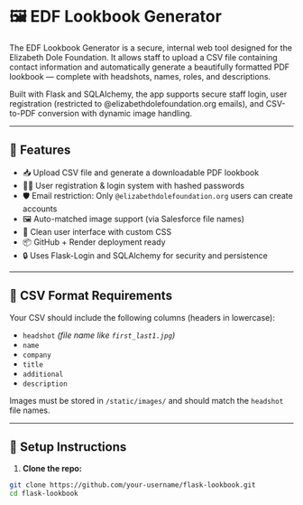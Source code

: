 # 🖼️ EDF Lookbook Generator

The EDF Lookbook Generator is a secure, internal web tool designed for the Elizabeth Dole Foundation. It allows staff to upload a CSV file containing contact information and automatically generate a beautifully formatted PDF lookbook — complete with headshots, names, roles, and descriptions.

Built with Flask and SQLAlchemy, the app supports secure staff login, user registration (restricted to @elizabethdolefoundation.org emails), and CSV-to-PDF conversion with dynamic image handling.

---

## 🔐 Features

- 📥 Upload CSV file and generate a downloadable PDF lookbook
- 🧑‍💻 User registration & login system with hashed passwords
- 🛡️ Email restriction: Only `@elizabethdolefoundation.org` users can create accounts
- 🖼️ Auto-matched image support (via Salesforce file names)
- 🎨 Clean user interface with custom CSS
- 📦 GitHub + Render deployment ready
- 🔒 Uses Flask-Login and SQLAlchemy for security and persistence

---

## 📁 CSV Format Requirements

Your CSV should include the following columns (headers in lowercase):

- `headshot` *(file name like `first_last1.jpg`)*
- `name`
- `company`
- `title`
- `additional`
- `description`

Images must be stored in `/static/images/` and should match the `headshot` file names.

---

## 🚀 Setup Instructions

1. **Clone the repo:**

```bash
git clone https://github.com/your-username/flask-lookbook.git
cd flask-lookbook

